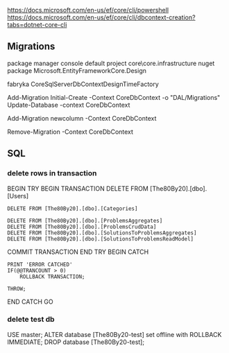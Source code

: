 https://docs.microsoft.com/en-us/ef/core/cli/powershell
https://docs.microsoft.com/en-us/ef/core/cli/dbcontext-creation?tabs=dotnet-core-cli

## Migrations
package manager console
default project core\core.infrastructure
nuget package Microsoft.EntityFrameworkCore.Design

fabryka CoreSqlServerDbContextDesignTimeFactory

Add-Migration Initial-Create -Context CoreDbContext -o "DAL/Migrations"
Update-Database -context CoreDbContext

Add-Migration newcolumn -Context CoreDbContext

Remove-Migration -Context CoreDbContext

## SQL

### delete rows in transaction
BEGIN TRY
BEGIN TRANSACTION 
	DELETE  FROM [The80By20].[dbo].[Users]

	DELETE FROM [The80By20].[dbo].[Categories]

	DELETE FROM [The80By20].[dbo].[ProblemsAggregates]
	DELETE FROM [The80By20].[dbo].[ProblemsCrudData]
	DELETE FROM [The80By20].[dbo].[SolutionsToProblemsAggregates]
	DELETE FROM [The80By20].[dbo].[SolutionsToProblemsReadModel]

COMMIT TRANSACTION
END TRY
BEGIN CATCH

	PRINT 'ERROR CATCHED'
	IF(@@TRANCOUNT > 0)
		ROLLBACK TRANSACTION;
		
	THROW;

END CATCH
GO

### delete test db
USE master;
ALTER database [The80By20-test] set offline with ROLLBACK IMMEDIATE;
DROP database [The80By20-test];
